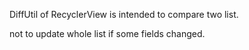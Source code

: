 DiffUtil of RecyclerView is intended to compare two list.

not to update whole list if some fields changed.